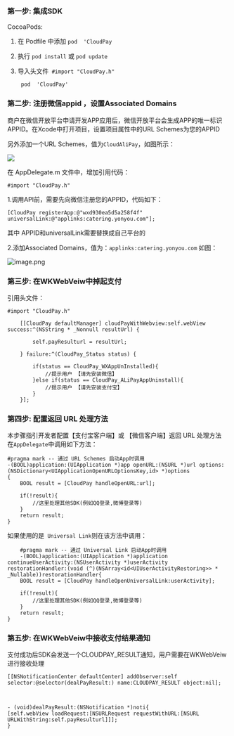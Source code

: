 


### 第一步: 集成SDK
CocoaPods:

1.  在 Podfile 中添加 ```pod  'CloudPay```
2.  执行 ```pod install``` 或 ```pod update```
3.  导入头文件``` #import "CloudPay.h"```

         pod  'CloudPay' 

### 第二步: 注册微信appid ，设置Associated Domains

商户在微信开放平台申请开发APP应用后，微信开放平台会生成APP的唯一标识APPID。在Xcode中打开项目，设置项目属性中的URL Schemes为您的APPID

另外添加一个URL Schemes，值为```CloudAliPay```，如图所示：

![](https://upload-images.jianshu.io/upload_images/1154433-5546eb12058aaa2a.png?imageMogr2/auto-orient/strip%7CimageView2/2/w/1240)


在 AppDelegate.m 文件中，增加引用代码：

```
#import "CloudPay.h"
```
1.调用API前，需要先向微信注册您的APPID，代码如下：

    [CloudPay registerApp:@"wxd930ea5d5a258f4f" universalLink:@"applinks:catering.yonyou.com"];

其中 APPID和universalLink需要替换成自己平台的

2.添加Associated Domains，值为：```applinks:catering.yonyou.com```  如图：

![image.png](https://upload-images.jianshu.io/upload_images/1154433-e8aa69a7de2ff7ef.png?imageMogr2/auto-orient/strip%7CimageView2/2/w/1240)



### 第三步: 在WKWebVeiw中掉起支付
引用头文件：

```
#import "CloudPay.h"
```

```
    [[CloudPay defaultManager] cloudPayWithWebview:self.webView success:^(NSString * _Nonnull resultUrl) {

        self.payResulturl = resultUrl;

    } failure:^(CloudPay_Status status) {

        if(status == CloudPay_WXAppUnInstalled){
            //提示用户 【请先安装微信】
        }else if(status == CloudPay_ALiPayAppUninstall){
            //提示用户 【请先安装支付宝】
        }
    }];
```

### 第四步: 配置返回 URL 处理方法
本步骤指引开发者配置【支付宝客户端】或 【微信客户端】返回 URL 处理方法
在```AppDelegate```中调用如下方法：

```
#pragma mark -- 通过 URL Schemes 启动App时调用
-(BOOL)application:(UIApplication *)app openURL:(NSURL *)url options:(NSDictionary<UIApplicationOpenURLOptionsKey,id> *)options
{
    BOOL result = [CloudPay handleOpenURL:url];
    
    if(!result){
        //这里处理其他SDK(例如QQ登录,微博登录等)
    }
    return result;
}
```
如果使用的是``` Universal Link```则在该方法中调用：

```
    #pragma mark -- 通过 Universal Link 启动App时调用
    -(BOOL)application:(UIApplication *)application continueUserActivity:(NSUserActivity *)userActivity restorationHandler:(void (^)(NSArray<id<UIUserActivityRestoring>> * _Nullable))restorationHandler{
    BOOL result = [CloudPay handleOpenUniversalLink:userActivity];
    
    if(!result){
        //这里处理其他SDK(例如QQ登录,微博登录等)
    }
    return result;
}
```
### 第五步: 在WKWebVeiw中接收支付结果通知

支付成功后SDK会发送一个CLOUDPAY_RESULT通知，用户需要在WKWebVeiw进行接收处理

    [[NSNotificationCenter defaultCenter] addObserver:self selector:@selector(dealPayResult:) name:CLOUDPAY_RESULT object:nil];



    - (void)dealPayResult:(NSNotification *)noti{
    [self.webView loadRequest:[NSURLRequest requestWithURL:[NSURL URLWithString:self.payResulturl]]];
    }


